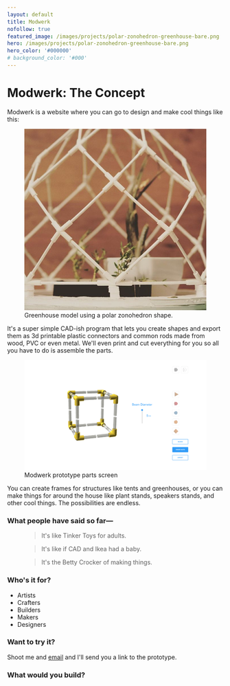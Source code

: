 ```yaml
---
layout: default
title: Modwerk
nofollow: true
featured_image: /images/projects/polar-zonohedron-greenhouse-bare.png
hero: /images/projects/polar-zonohedron-greenhouse-bare.png
hero_color: '#000000'
# background_color: '#000'
---
```

<!-- <style>
  .endo-wrapper {
    max-width: 1200px;
    margin: 0 auto;
    display: none;
  }
</style> -->
<!-- <div class='endo-wrapper'>
  <div class='iframe-container'>
    <iframe class='responsive-iframe' src='/slides/endosketch'></iframe>
  </div>
  <div class='iframe-container'>
    <iframe
      class="responsive-iframe"
      src="https://xd.adobe.com/embed/4e64f6fb-a931-41b9-bff6-9d6080f3c8b9-1b37/?fullscreen"
      frameborder="0"
      allowfullscreen>
    </iframe>
  </div>
</div> -->
<div>
  <h1>Modwerk: The Concept</h1>
  <p>Modwerk is a website where you can go to design and make cool things like this:</p>
  <figure>
    <img src='/images/projects/polar-zonohedron-greenhouse-model.jpg' />
    <figcaption>Greenhouse model using a polar zonohedron shape.</figcaption>
  </figure>
  <p>It's a super simple CAD-ish program that lets you create shapes and export them as 3d printable plastic connectors and common rods made from wood, PVC or even metal. We'll even print and cut everything for you so all you have to do is assemble the parts.</p>
  <!-- <div class='iframe-container'>
    <iframe
      class="responsive-iframe"
      src="https://xd.adobe.com/embed/4e64f6fb-a931-41b9-bff6-9d6080f3c8b9-1b37/?fullscreen"
      frameborder="0"
      allowfullscreen>
    </iframe>
  </div> -->
  <figure>
    <a href='/images/projects/modwerk-prototype-preview.png' target='_blank'><img src='/images/projects/modwerk-prototype-preview.png' /></a>
    <figcaption>Modwerk prototype parts screen</figcaption>
  </figure>
  <p>You can create frames for structures like tents and greenhouses, or you can make things for around the house like plant stands, speakers stands, and other cool things. The possibilities are endless.</p>
  <h3>What people have said so far—</h3>
  <figure>
    <blockquote>
      <p>It's like Tinker Toys for adults.</p>
    </blockquote>
  </figure>
  <figure>
    <blockquote>
      <p>It's like if CAD and Ikea had a baby.</p>
    </blockquote>
  </figure>
  <figure>
    <blockquote>
      <p>It's the Betty Crocker of making things.</p>
    </blockquote>
  </figure>
  <h3>Who's it for?</h3>
  <ul>
    <li>Artists</li>
    <li>Crafters</li>
    <li>Builders</li>
    <li>Makers</li>
    <li>Designers</li>
  </ul>
  <h3>Want to try it?</h3>
  <p>Shoot me and <a href='mailto:levivoelz+modwerk@gmail.com'>email</a> and I'll send you a link to the prototype.</p>
  <h3>What would you build?</h3>
  <!-- <div class='notes'>
    Qalamsila was a similar idea that looks like petered out. They offered predetermined kits.
    https://twitter.com/hashtag/qalamsila

    General image search for "3d printed connectors"
    lots of creations using connector and pole format
    https://duckduckgo.com/?q=3d+printed+connectors&iar=images&iax=images&ia=images

    DIY consumer demographics
    https://www.venveo.com/blog/10-characteristics-of-the-diy-consumer

    Bangin DIY stats
    https://comfyliving.net/diy-statistics/
  </div> -->
</div>
